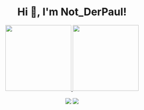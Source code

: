 <h1 align="center">Hi 👋, I'm Not_DerPaul!</h1>
<div align="center">
  <a href="https://github.com/notderpaul">
  <img height="180em" src="https://github-readme-stats.vercel.app/api?username=notderpaul&show_icons=true&theme=dark&include_all_commits=true&count_private=true"/>
  <img height="180em" src="https://github-readme-stats.vercel.app/api/top-langs/?username=notderpaul&layout=compact&langs_count=7&theme=dark"/>
</div>
<br>
<div align ="center"> 
  <a href = "https://discord.gg/w4ke6uYdcP"><img src="https://img.shields.io/discord/997618033260511335?label=Rejected" target="_blank"></a>
  <a href = "http://soon/"><img src="https://img.shields.io/website?down_message=offline&label=Website&up_message=online&url=http%3A%2F%2Fraid-control.great-site.net%2F" target="_blank"></a>
</div>
